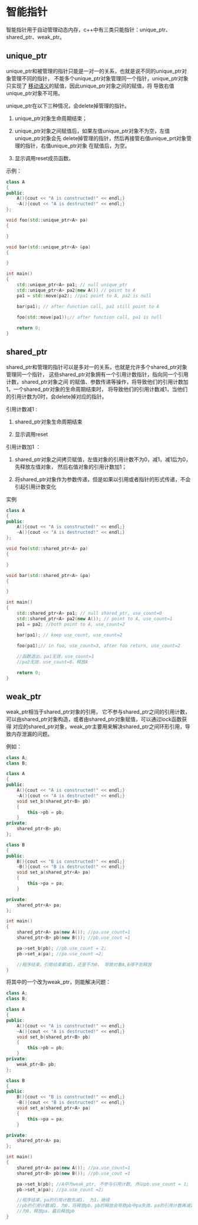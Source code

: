 # 智能指针

智能指针用于自动管理动态内存，c++中有三类只能指针：unique_ptr、shared_ptr、weak_ptr。

## unique_ptr

unique_ptr和被管理的指针只能是一对一的关系，也就是说不同的unique_ptr对象管理不同的指针，
不能多个unique_ptr对象管理同一个指针，unique_ptr对象只实现了
[移动语义](./rvalue_and_move_semantics.md)的赋值，因此unique_ptr对象之间的赋值，将
导致右值unique_ptr对象不可用。

unique_ptr在以下三种情况，会delete掉管理的指针。

1.  unique_ptr对象生命周期结束；

1.  unique_ptr对象之间赋值后，如果左值unique_ptr对象不为空，左值unique_ptr对象会先
    delete掉管理的指针，然后再接管右值unique_prt对象管理的指针，右值unique_ptr对象
    在赋值后，为空。

1.  显示调用reset成员函数。

示例：

````c++
class A 
{
public:
    A(){cout << "A is constructed!" << endl;}
    ~A(){cout << "A is destructed!" << endl;}
};

void foo(std::unique_ptr<A> pa)
{

}

void bar(std::unique_ptr<A> &pa)
{

}

int main()
{
    std::unique_ptr<A> pa1; // null unique_ptr
    std::unique_ptr<A> pa2(new A()) // point to A
    pa1 = std::move(pa2); //pa1 point to A, pa2 is null

    bar(pa1); // after function call, pa1 still point to A 
    
    foo(std::move(pa1));// after function call, pa1 is null 

    return 0;
}
````

## shared_ptr

shared_ptr和管理的指针可以是多对一的关系，也就是允许多个shared_ptr对象管理同一个指针，
这些shared_ptr对象拥有一个引用计数指针，指向同一个引用计数，shared_ptr对象之间
的赋值、参数传递等操作，将导致他们的引用计数加1，一个shared_ptr对象的生命周期结束时，
将导致他们的引用计数减1，当他们的引用计数为0时，会delete掉对应的指针。

引用计数减1 :

1.  shared_ptr对象生命周期结束

1.  显示调用reset

引用计数加1 ：

1.  shared_ptr对象之间拷贝赋值，左值对象的引用计数不为0，减1，减1后为0，先释放左值对象，
    然后右值对象的引用计数加1；

1.  将shared_ptr对象作为参数传递，但是如果以引用或者指针的形式传递，不会引起引用计数变化

实例

````c++
class A 
{
public:
    A(){cout << "A is constructed!" << endl;}
    ~A(){cout << "A is destructed!" << endl;}
};

void foo(std::shared_ptr<A> pa)
{

}

void bar(std::shared_ptr<A> &pa)
{

}

int main()
{
    std::shared_ptr<A> pa1; // null shared_ptr, use_count=0
    std::shared_ptr<A> pa2(new A()); // point to A, use_count=1
    pa1 = pa2; //both point to A, use_count=2 

    bar(pa1); // keep use_count, use_count=2 
    
    foo(pa1);// in foo, use_count=3, after foo return, use_count=2 

    //函数退出，pa1无效，use_count=1
    //pa2无效，use_count=0，释放A

    return 0;
}
````

## weak_ptr

weak_ptr相当于shared_ptr对象的引用， 它不参与shared_ptr之间的引用计数，
可以由shared_ptr对象构造，或者由shared_ptr对象赋值，可以通过lock函数获得
对应的shared_ptr对象，weak_ptr主要用来解决shared_ptr之间环形引用，导致内存泄漏的问题。

例如：

````c++
class A;
class B;

class A 
{
public:
    A(){cout << "A is constructed!" << endl;}
    ~A(){cout << "A is destructed!" << endl;}
    void set_b(shared_ptr<B> pb)
    {
        this->pb = pb;
    }
private:
    shared_ptr<B> pb;
};

class B 
{
public:
    B(){cout << "B is constructed!" << endl;}
    ~B(){cout << "B is destructed!" << endl;}
    void set_a(shared_ptr<A> pa)
    {
        this->pa = pa;
    }

private:
    shared_ptr<A> pa;
};

int main()
{
    shared_ptr<A> pa(new A()); //pa.use_count=1
    shared_ptr<B> pb(new B()); //pb.use_cout =1

    pa->set_b(pb); //pb.use_count = 2;
    pb->set_a(pa); //pa.use_count =2;

    //程序结束，引用结束都减1，还是不为0， 导致对象A,B得不到释放
}

````

将其中的一个改为weak_ptr，则能解决问题：

````c++
class A;
class B;

class A 
{
public:
    A(){cout << "A is constructed!" << endl;}
    ~A(){cout << "A is destructed!" << endl;}
    void set_b(shared_ptr<B> pb)
    {
        this->pb = pb;
    }
private:
    weak_ptr<B> pb;
};

class B 
{
public:
    B(){cout << "B is constructed!" << endl;}
    ~B(){cout << "B is destructed!" << endl;}
    void set_a(shared_ptr<A> pa)
    {
        this->pa = pa;
    }

private:
    shared_ptr<A> pa;
};

int main()
{
    shared_ptr<A> pa(new A()); //pa.use_count=1
    shared_ptr<B> pb(new B()); //pb.use_cout =1

    pa->set_b(pb); //A中为weak_ptr, 不参与引用计数, 所以pb.use_count = 1;
    pb->set_a(pa); //pa.use_count =2;

    //程序结束，pa的引用计数先减1， 为1，继续
    //pb的引用计数减1，为0，将释放pb，pb的释放会导致pb中pa失效，pa的引用计数再减1，
    //为0，释放pa，最后释放pb
}

````
